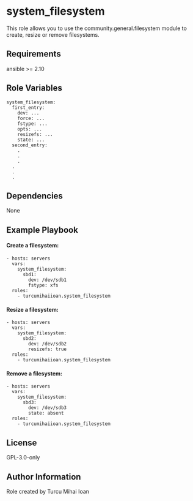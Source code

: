 system_filesystem
=========

This role allows you to use the community.general.filesystem module to create, resize or remove filesystems.

Requirements
------------

ansible >= 2.10

Role Variables
--------------

```
system_filesystem:
  first_entry:
    dev: ...
    force: ...
    fstype: ...
    opts: ...
    resizefs: ...
    state: ...
  second_entry:
    .
    .
    .
  .
  .
  .
```

Dependencies
------------

None

Example Playbook
----------------

#### Create a filesystem:
```
- hosts: servers
  vars:
    system_filesystem:
      sbd1:
        dev: /dev/sdb1
        fstype: xfs
  roles:
    - turcumihaiioan.system_filesystem
```

#### Resize a filesystem:
```
- hosts: servers
  vars:
    system_filesystem:
      sbd2:
        dev: /dev/sdb2
        resizefs: true
  roles:
    - turcumihaiioan.system_filesystem
```

#### Remove a filesystem:
```
- hosts: servers
  vars:
    system_filesystem:
      sbd3:
        dev: /dev/sdb3
        state: absent
  roles:
    - turcumihaiioan.system_filesystem
```

License
-------

GPL-3.0-only

Author Information
------------------

Role created by Turcu Mihai Ioan

